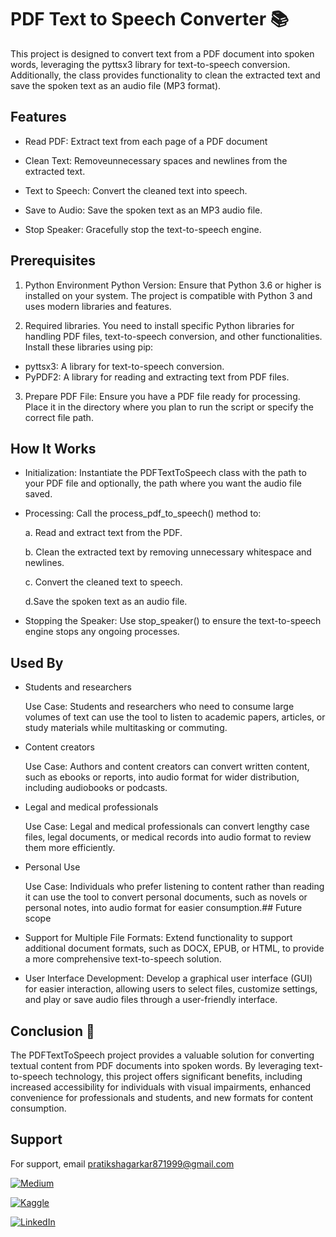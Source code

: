 
# PDF Text to Speech Converter 📚

This project is designed to convert text from a PDF document into spoken words, leveraging the pyttsx3 library for text-to-speech conversion. Additionally, the class provides functionality to clean the extracted text and save the spoken text as an audio file (MP3 format).

## Features
- Read PDF: Extract text from each page of a PDF document

- Clean Text: Removeunnecessary spaces and newlines from the extracted text.

- Text to Speech: Convert the cleaned text into speech.

- Save to Audio: Save the spoken text as an MP3 audio file.

- Stop Speaker: Gracefully stop the text-to-speech engine.

## Prerequisites
1. Python Environment
Python Version: Ensure that Python 3.6 or higher is installed on your system. The project is compatible with Python 3 and uses modern libraries and features.

2. Required libraries.
You need to install specific Python libraries for handling PDF files, text-to-speech conversion, and other functionalities. Install these libraries using pip:

* pyttsx3: A library for text-to-speech conversion.
* PyPDF2: A library for reading and extracting text from PDF files.

3. Prepare PDF File:
Ensure you have a PDF file ready for processing. Place it in the directory where you plan to run the script or specify the correct file path.
## How It Works

* Initialization: Instantiate the PDFTextToSpeech class with the path to your PDF file and optionally, the path where you want the audio file saved.

* Processing: Call the process_pdf_to_speech() method to:
    
    a. Read and extract text from the PDF.

    b. Clean the extracted text by removing unnecessary whitespace and newlines.
    
    c. Convert the cleaned text to speech.

    d.Save the spoken text as an audio file.

* Stopping the Speaker: Use stop_speaker() to ensure the text-to-speech engine stops any ongoing processes.
## Used By

- Students and researchers

    Use Case: Students and researchers who need to consume large volumes of text can use the tool to listen to academic papers, articles, or study materials while multitasking or commuting.

- Content creators

    Use Case: Authors and content creators can convert written content, such as ebooks or reports, into audio format for wider distribution, including audiobooks or podcasts.

- Legal and medical professionals

    Use Case: Legal and medical professionals can convert lengthy case files, legal documents, or medical records into audio format to review them more efficiently.

- Personal Use

    Use Case: Individuals who prefer listening to content rather than reading it can use the tool to convert personal documents, such as novels or personal notes, into audio format for easier consumption.## Future scope

* Support for Multiple File Formats: Extend functionality to support additional document formats, such as DOCX, EPUB, or HTML, to provide a more comprehensive text-to-speech solution.

* User Interface Development: Develop a graphical user interface (GUI) for easier interaction, allowing users to select files, customize settings, and play or save audio files through a user-friendly interface.

##  Conclusion 🚀

The PDFTextToSpeech project provides a valuable solution for converting textual content from PDF documents into spoken words. By leveraging text-to-speech technology, this project offers significant benefits, including increased accessibility for individuals with visual impairments, enhanced convenience for professionals and students, and new formats for content consumption.
## Support

For support, email pratikshagarkar871999@gmail.com



[![Medium](https://img.shields.io/badge/Medium-000?style=for-the-badge&logo=medium&logoColor=white)](https://medium.com/@pratiksha.garkar)


[![Kaggle](https://img.shields.io/badge/Kaggle-000?style=for-the-badge&logo=kaggle&logoColor=white)](https://www.kaggle.com/pratikshagarkar)

[![LinkedIn](https://img.shields.io/badge/LinkedIn-000?style=for-the-badge&logo=linkedin&logoColor=white)](https://www.linkedin.com/in/pratiksha-garkar-110a9a171/)


